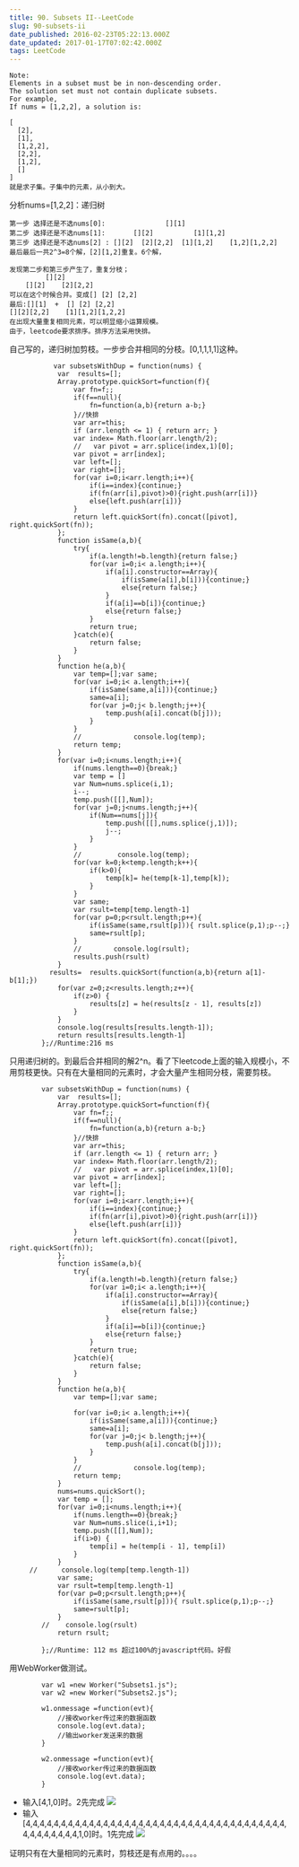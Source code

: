 ```yaml
---
title: 90. Subsets II--LeetCode
slug: 90-subsets-ii
date_published: 2016-02-23T05:22:13.000Z
date_updated: 2017-01-17T07:02:42.000Z
tags: LeetCode
---
```


    
    Note:
    Elements in a subset must be in non-descending order.
    The solution set must not contain duplicate subsets.
    For example,
    If nums = [1,2,2], a solution is:
    
    [
      [2],
      [1],
      [1,2,2],
      [2,2],
      [1,2],
      []
    ]
    就是求子集。子集中的元素，从小到大。
    

分析nums=[1,2,2]：递归树

    第一步 选择还是不选nums[0]:               [][1]
    第二步 选择还是不选nums[1]:       [][2]          [1][1,2]
    第三步 选择还是不选nums[2] : [][2]  [2][2,2]  [1][1,2]    [1,2][1,2,2] 
    最后最后一共2^3=8个解，[2][1,2]重复。6个解，
    
    发现第二步和第三步产生了，重复分枝；
             [][2]
        [][2]    [2][2,2] 
    可以在这个时候合并。变成[] [2] [2,2]
    最后:[][1]  +  [] [2] [2,2]
    [][2][2,2]    [1][1,2][1,2,2]
    在出现大量重复相同元素，可以明显缩小运算规模。
    由于，leetcode要求排序。排序方法采用快排。
    

自己写的，递归树加剪枝。一步步合并相同的分枝。[0,1,1,1,1]这种。

               var subsetsWithDup = function(nums) {
                var  results=[];
                Array.prototype.quickSort=function(f){
                    var fn=f;;
                    if(f==null){
                        fn=function(a,b){return a-b;}
                    }//快排
                    var arr=this;
                    if (arr.length <= 1) { return arr; }
                    var index= Math.floor(arr.length/2);
                    //   var pivot = arr.splice(index,1)[0];
                    var pivot = arr[index];
                    var left=[];
                    var right=[];
                    for(var i=0;i<arr.length;i++){
                        if(i==index){continue;}
                        if(fn(arr[i],pivot)>0){right.push(arr[i])}
                        else{left.push(arr[i])}
                    }
                    return left.quickSort(fn).concat([pivot], right.quickSort(fn));
                };
                function isSame(a,b){
                    try{
                        if(a.length!=b.length){return false;}
                        for(var i=0;i< a.length;i++){
                            if(a[i].constructor==Array){
                                if(isSame(a[i],b[i])){continue;}
                                else{return false;}
                            }
                            if(a[i]==b[i]){continue;}
                            else{return false;}
                        }
                        return true;
                    }catch(e){
                        return false;
                    }
                }
                function he(a,b){
                    var temp=[];var same;
                    for(var i=0;i< a.length;i++){
                        if(isSame(same,a[i])){continue;}
                        same=a[i];
                        for(var j=0;j< b.length;j++){
                            temp.push(a[i].concat(b[j]));
                        }
                    }
                    //             console.log(temp);
                    return temp;
                }
                for(var i=0;i<nums.length;i++){
                    if(nums.length==0){break;}
                    var temp = []
                    var Num=nums.splice(i,1);
                    i--;
                    temp.push([[],Num]);
                    for(var j=0;j<nums.length;j++){
                        if(Num==nums[j]){
                            temp.push([[],nums.splice(j,1)]);
                            j--;
                        }
                    }
                    //         console.log(temp);
                    for(var k=0;k<temp.length;k++){
                        if(k>0){
                            temp[k]= he(temp[k-1],temp[k]);
                        }
                    }
                    var same;
                    var rsult=temp[temp.length-1]
                    for(var p=0;p<rsult.length;p++){
                        if(isSame(same,rsult[p])){ rsult.splice(p,1);p--;}
                        same=rsult[p];
                    }
                    //        console.log(rsult);
                    results.push(rsult)
                }
              results=  results.quickSort(function(a,b){return a[1]-b[1];})
                for(var z=0;z<results.length;z++){
                    if(z>0) {
                        results[z] = he(results[z - 1], results[z])
                    }
                }
                console.log(results[results.length-1]);
                return results[results.length-1]
            };//Runtime:216 ms
    

只用递归树的。到最后合并相同的解2^n。看了下leetcode上面的输入规模小，不用剪枝更快。只有在大量相同的元素时，才会大量产生相同分枝，需要剪枝。

            var subsetsWithDup = function(nums) {
                var  results=[];
                Array.prototype.quickSort=function(f){
                    var fn=f;;
                    if(f==null){
                        fn=function(a,b){return a-b;}
                    }//快排
                    var arr=this;
                    if (arr.length <= 1) { return arr; }
                    var index= Math.floor(arr.length/2);
                    //   var pivot = arr.splice(index,1)[0];
                    var pivot = arr[index];
                    var left=[];
                    var right=[];
                    for(var i=0;i<arr.length;i++){
                        if(i==index){continue;}
                        if(fn(arr[i],pivot)>0){right.push(arr[i])}
                        else{left.push(arr[i])}
                    }
                    return left.quickSort(fn).concat([pivot], right.quickSort(fn));
                };
                function isSame(a,b){
                    try{
                        if(a.length!=b.length){return false;}
                        for(var i=0;i< a.length;i++){
                            if(a[i].constructor==Array){
                                if(isSame(a[i],b[i])){continue;}
                                else{return false;}
                            }
                            if(a[i]==b[i]){continue;}
                            else{return false;}
                        }
                        return true;
                    }catch(e){
                        return false;
                    }
                }
                function he(a,b){
                    var temp=[];var same;
    
                    for(var i=0;i< a.length;i++){
                        if(isSame(same,a[i])){continue;}
                        same=a[i];
                        for(var j=0;j< b.length;j++){
                            temp.push(a[i].concat(b[j]));
                        }
                    }
                    //             console.log(temp);
                    return temp;
                }
                nums=nums.quickSort();
                var temp = [];
                for(var i=0;i<nums.length;i++){
                    if(nums.length==0){break;}
                    var Num=nums.slice(i,i+1);
                    temp.push([[],Num]);
                    if(i>0) {
                        temp[i] = he(temp[i - 1], temp[i])
                    }
                }
         //      console.log(temp[temp.length-1])
                var same;
                var rsult=temp[temp.length-1]
                for(var p=0;p<rsult.length;p++){
                    if(isSame(same,rsult[p])){ rsult.splice(p,1);p--;}
                    same=rsult[p];
                }
            //    console.log(rsult)
                return rsult;
    
            };//Runtime: 112 ms 超过100%的javascript代码。好假
    

用WebWorker做测试。

            var w1 =new Worker("Subsets1.js");
            var w2 =new Worker("Subsets2.js");
    
            w1.onmessage =function(evt){
                //接收worker传过来的数据函数
                console.log(evt.data);
                //输出worker发送来的数据
            }
    
            w2.onmessage =function(evt){
                //接收worker传过来的数据函数
                console.log(evt.data);
            }
    
    

- 输入[4,1,0]时。2先完成
![](/source/images/2016/02/YS-6P0_KOC-JBWOS-5VP-Y6.png)
- 输入[4,4,4,4,4,4,4,4,4,4,4,4,4,4,4,4,4,4,4,4,4,4,4,4,4,4,4,4,4,4,4,4,4,4,4,4,4,4,4,4,4,4,4,4,4,1,0]时。1先完成
![](/source/images/2016/02/KY3_6Y-DBP-6--ZZCGBDWJ8.png)

证明只有在大量相同的元素时，剪枝还是有点用的。。。。
